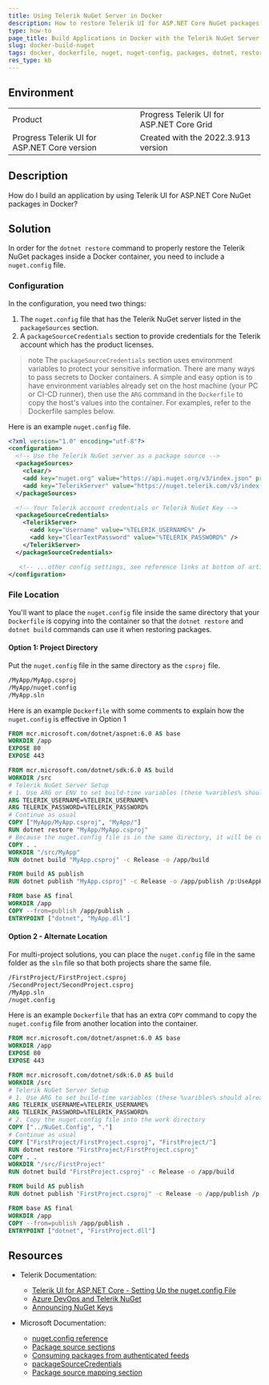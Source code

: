 ```yaml
---
title: Using Telerik NuGet Server in Docker
description: How to restore Telerik UI for ASP.NET Core NuGet packages in a Docker container build.
type: how-to
page_title: Build Applications in Docker with the Telerik NuGet Server 
slug: docker-build-nuget
tags: docker, dockerfile, nuget, nuget-config, packages, dotnet, restore
res_type: kb
---
```


## Environment
<table>
 <tr>
  <td>Product</td>
  <td>Progress Telerik UI for ASP.NET Core Grid</td>
 </tr>
 <tr>
  <td>Progress Telerik UI for ASP.NET Core version</td>
  <td>Created with the 2022.3.913 version</td>
 </tr>
</table>

## Description

How do I build an application by using Telerik UI for ASP.NET Core NuGet packages in Docker?

## Solution

In order for the `dotnet restore` command to properly restore the Telerik NuGet packages inside a Docker container, you need to include a `nuget.config` file.

### Configuration

In the configuration, you need two things:

1. The `nuget.config` file that has the Telerik NuGet server listed in the `packageSources` section.
2. A `packageSourceCredentials` section to provide credentials for the Telerik account which has the product licenses.

>note The `packageSourceCredentials` section uses environment variables to protect your sensitive information. There are many ways to pass secrets to Docker containers. A simple and easy option is to have environment variables already set on the host machine (your PC or CI-CD runner), then use the `ARG` command in the `Dockerfile` to copy the host's values into the container. For examples, refer to the Dockerfile samples below.

Here is an example `nuget.config` file. 

```xml
<?xml version="1.0" encoding="utf-8"?>
<configuration>
  <!-- Use the Telerik NuGet server as a package source -->
  <packageSources>
    <clear/>
    <add key="nuget.org" value="https://api.nuget.org/v3/index.json" protocolVersion="3" />
    <add key="TelerikServer" value="https://nuget.telerik.com/v3/index.json"  protocolVersion="3"/>
  </packageSources>

  <!-- Your Telerik account credentials or Telerik NuGet Key -->
  <packageSourceCredentials>
    <TelerikServer>
      <add key="Username" value="%TELERIK_USERNAME%" />
      <add key="ClearTextPassword" value="%TELERIK_PASSWORD%" />
    </TelerikServer>
  </packageSourceCredentials>

   <!-- ...other config settings, see reference links at bottom of article -->
</configuration>
```

### File Location

You'll want to place the `nuget.config` file inside the same directory that your `Dockerfile` is copying into the container so that the `dotnet restore` and `dotnet build` commands can use it when restoring packages.

#### Option 1: Project Directory

Put the `nuget.config` file in the same directory as the `csproj` file.

```bat
/MyApp/MyApp.csproj
/MyApp/nuget.config
/MyApp.sln
```
Here is an example `Dockerfile` with some comments to explain how the `nuget.config` is effective in Option 1

```dockerfile
FROM mcr.microsoft.com/dotnet/aspnet:6.0 AS base
WORKDIR /app
EXPOSE 80
EXPOSE 443

FROM mcr.microsoft.com/dotnet/sdk:6.0 AS build
WORKDIR /src
# Telerik NuGet Server Setup
# 1. Use ARG or ENV to set build-time variables (these %varibles% should already set on the host environment)
ARG TELERIK_USERNAME=%TELERIK_USERNAME%
ARG TELERIK_PASSWORD=%TELERIK_PASSWORD%
# Continue as usual
COPY ["MyApp/MyApp.csproj", "MyApp/"]
RUN dotnet restore "MyApp/MyApp.csproj"
# Because the nuget.config file is in the same directory, it will be copied over in this command
COPY . .
WORKDIR "/src/MyApp"
RUN dotnet build "MyApp.csproj" -c Release -o /app/build

FROM build AS publish
RUN dotnet publish "MyApp.csproj" -c Release -o /app/publish /p:UseAppHost=false

FROM base AS final
WORKDIR /app
COPY --from=publish /app/publish .
ENTRYPOINT ["dotnet", "MyApp.dll"]
```

#### Option 2 - Alternate Location

For multi-project solutions, you can place the `nuget.config` file in the same folder as the `sln` file so that both projects share the same file.

```bat
/FirstProject/FirstProject.csproj
/SecondProject/SecondProject.csproj
/MyApp.sln
/nuget.config
```

Here is an example `Dockerfile` that has an extra `COPY` command to copy the `nuget.config` file from another location into the container.

```dockerfile
FROM mcr.microsoft.com/dotnet/aspnet:6.0 AS base
WORKDIR /app
EXPOSE 80
EXPOSE 443

FROM mcr.microsoft.com/dotnet/sdk:6.0 AS build
WORKDIR /src
# Telerik NuGet Server Setup
# 1. Use ARG to set build-time variables (these %varibles% should already set on the host environment)
ARG TELERIK_USERNAME=%TELERIK_USERNAME%
ARG TELERIK_PASSWORD=%TELERIK_PASSWORD%
# 2. Copy the nuget.config file into the work directory
COPY ["../NuGet.Config", "."]
# Continue as usual
COPY ["FirstProject/FirstProject.csproj", "FirstProject/"]
RUN dotnet restore "FirstProject/FirstProject.csproj"
COPY . .
WORKDIR "/src/FirstProject"
RUN dotnet build "FirstProject.csproj" -c Release -o /app/build

FROM build AS publish
RUN dotnet publish "FirstProject.csproj" -c Release -o /app/publish /p:UseAppHost=false

FROM base AS final
WORKDIR /app
COPY --from=publish /app/publish .
ENTRYPOINT ["dotnet", "FirstProject.dll"]
```

## Resources 

* Telerik Documentation: 
  * [Telerik UI for ASP.NET Core - Setting Up the nuget.config File](https://docs.telerik.com/aspnet-core/installation/nuget-install#setup-with-nugetconfig)
  * [Azure DevOps and Telerik NuGet](https://www.telerik.com/blogs/azure-devops-and-telerik-nuget-packages)
  * [Announcing NuGet Keys](https://www.telerik.com/blogs/announcing-nuget-keys)

* Microsoft Documentation: 
  * [nuget.config reference](https://docs.microsoft.com/en-us/nuget/reference/nuget-config-file?Wt.mc_id=DX_MVP5000553)
  * [Package source sections](https://learn.microsoft.com/en-us/nuget/reference/nuget-config-file?Wt.mc_id=DX_MVP5000553#package-source-sections)
  * [Consuming packages from authenticated feeds](https://docs.microsoft.com/en-us/nuget/consume-packages/consuming-packages-authenticated-feeds?Wt.mc_id=DX_MVP5000553)
  * [packageSourceCredentials](https://learn.microsoft.com/en-us/nuget/reference/nuget-config-file#packagesourcecredentials)
  * [Package source mapping section](https://learn.microsoft.com/en-us/nuget/reference/nuget-config-file#package-source-mapping-section)
